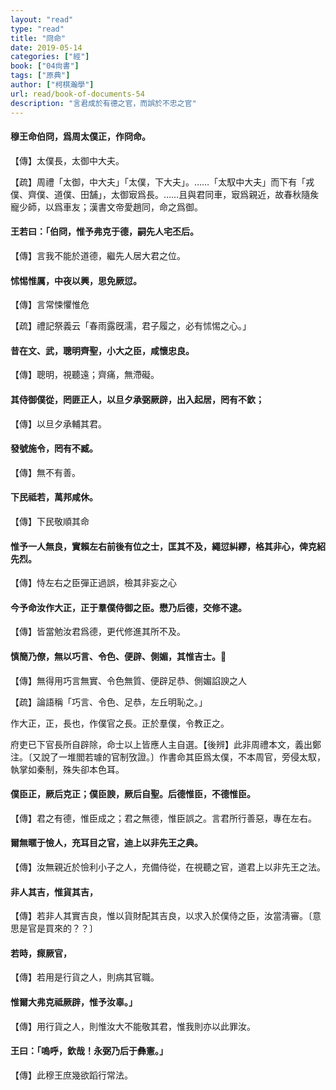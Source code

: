 ```yaml
---
layout: "read"
type: "read"
title: "冏命"
date: 2019-05-14
categories: ["經"]
book: ["04尙書"]
tags: ["原典"]
author: ["柯棋瀚學"]
url: read/book-of-documents-54
description: "言君成於有德之官，而誤於不忠之官"
---
```


#### 穆王命伯冏，爲周太僕正，作<v>冏命</v>。

【傳】太僕長，太御中大夫。

【疏】<v>周禮</v>「太御，中大夫」「太僕，下大夫」。……「太馭中大夫」而下有「戎僕、齊僕、道僕、田舗」，太御㝡爲長。……且與君同車，㝡爲親近，故<v>春秋</v>隨矦寵少師，以爲車友；<v>漢書</v>文帝愛趙同，命之爲御。

#### 王若曰：「伯冏，惟予弗克于德，嗣先人宅丕后。

【傳】言我不能於道德，繼先人居大君之位。

#### 怵惕惟厲，中夜以興，思免厥愆。

【傳】言常悚懼惟危

【疏】<v>禮記</v><v>祭義</v>云「春雨露旣濡，君子履之，必有怵惕之心。」

#### 昔在文、武，聰明齊聖，小大之臣，咸懷忠良。

【傳】聰明，視聽遠；齊痛，無滯礙。

#### 其侍御僕從，罔匪正人，以旦夕承弼厥辟，出入起居，罔有不欽；

【傳】以旦夕承輔其君。

#### 發號施令，罔有不臧。

【傳】無不有善。

#### 下民祗若，萬邦咸休。

【傳】下民敬順其命

#### 惟予一人無良，實賴左右前後有位之士，匡其不及，繩愆糾繆，格其非心，俾克紹先烈。

【傳】恃左右之臣彈正過誤，檢其非妄之心

#### 今予命汝作大正，正于羣僕侍御之臣。懋乃后德，交修不逮。

【傳】皆當勉汝君爲德，更代修進其所不及。

#### 慎簡乃僚，無以巧言、令色、便辟、側媚，其惟吉士。

【傳】無得用巧言無實、令色無質、便辟足恭、側媚諂諛之人

【疏】<v>論語</v>稱「巧言、令色、足恭，左丘明恥之。」

作大正，正，長也，作僕官之長。正於羣僕，令教正之。

府吏已下官長所自辟除，命士以上皆應人主自選。【後辨】此非<v>周禮</v>本文，義出鄭注。〔又說了一堆閻若璩的官制攷證。〕作書命其臣爲太僕，不本<v>周官</v>，旁侵太馭，執掌如秦制，殊失卻本色耳。

#### 僕臣正，厥后克正；僕臣諛，厥后自聖。后德惟臣，不德惟臣。

【傳】君之有德，惟臣成之；君之無德，惟臣誤之。言君所行善惡，專在左右。

#### 爾無暱于憸人，充耳目之官，迪上以非先王之典。

【傳】汝無親近於憸利小子之人，充備侍從，在視聽之官，道君上以非先王之法。

#### 非人其吉，惟貨其吉，

【傳】若非人其實吉良，惟以貨財配其吉良，以求入於僕侍之臣，汝當淸審。〔意思是官是買來的？？〕

#### 若時，瘝厥官，

【傳】若用是行貨之人，則病其官職。

#### 惟爾大弗克祗厥辟，惟予汝辜。」

【傳】用行貨之人，則惟汝大不能敬其君，惟我則亦以此罪汝。

#### 王曰：「嗚呼，欽哉！永弼乃后于彝憲。」

【傳】此穆王庶幾欲蹈行常法。
